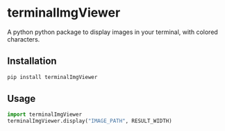 # terminalImgViewer
A python python package to display images in your terminal, with colored characters.
## Installation
```bash
pip install terminalImgViewer
```
## Usage
```python
import terminalImgViewer
terminalImgViewer.display("IMAGE_PATH", RESULT_WIDTH)
```
